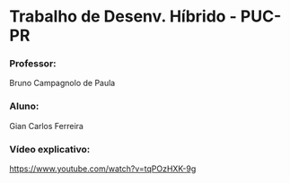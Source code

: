 # Trabalho de Desenv. Híbrido - PUC-PR

### Professor:
Bruno Campagnolo de Paula

### Aluno:
Gian Carlos Ferreira

### Vídeo explicativo: 
https://www.youtube.com/watch?v=tqPOzHXK-9g
